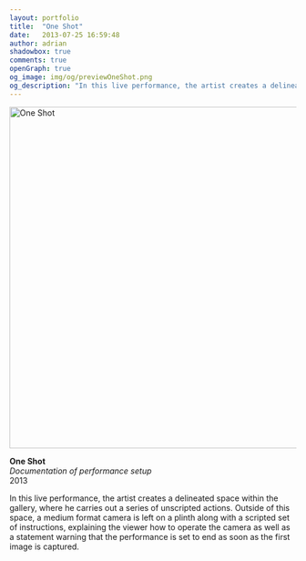 ```yaml
---
layout: portfolio
title:  "One Shot"
date:   2013-07-25 16:59:48
author: adrian
shadowbox: true
comments: true
openGraph: true
og_image: img/og/previewOneShot.png
og_description: "In this live performance, the artist creates a delineated space within the gallery, where he carries out a series of unscripted actions."
---
```


<a href="{{site.url}}/img/2013/one-shot/one-shot-doc.jpg" rel="shadowbox" title="One Shot">
<img src="{{site.url}}/img/2013/one-shot/one-shot-doc-pre.jpg" height="600px" width="600px" alt="One Shot"></a>

**One Shot** <br />
*Documentation of performance setup* <br />
2013

In this live performance, the artist creates a delineated space within the gallery,
where he carries out a series of unscripted actions. Outside of this space, a medium
format camera is left on a plinth along with a scripted set of instructions,
explaining the viewer how to operate the camera as well as a statement warning that
the performance is set to end as soon as the first image is captured.
